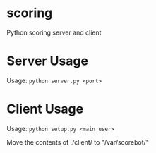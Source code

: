 # scoring
Python scoring server and client
# Server Usage
Usage: ```python server.py <port>```
# Client Usage
Usage: ```python setup.py <main user>```
  
Move the contents of ./client/ to "/var/scorebot/"

